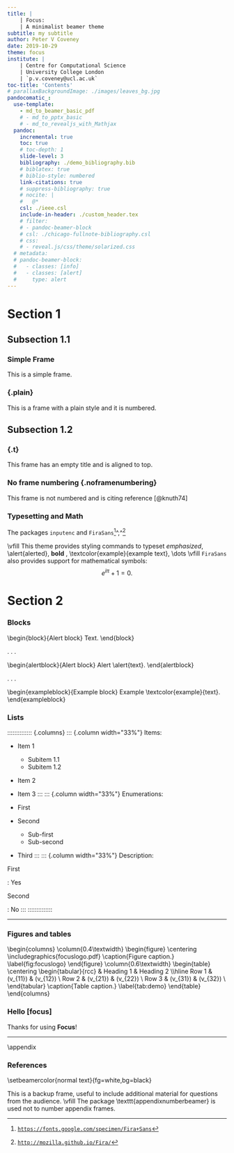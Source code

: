 ```yaml
---
title: |
    | Focus:
    | A minimalist beamer theme
subtitle: my subtitle
author: Peter V Coveney
date: 2019-10-29
theme: focus
institute: |
    | Centre for Computational Science
    | University College London
    | `p.v.coveney@ucl.ac.uk`
toc-title: 'Contents'
# parallaxBackgroundImage: ./images/leaves_bg.jpg
pandocomatic_:
  use-template:
    - md_to_beamer_basic_pdf
    # - md_to_pptx_basic
    # - md_to_revealjs_with_Mathjax
  pandoc:
    incremental: true
    toc: true
    # toc-depth: 1
    slide-level: 3
    bibliography: ./demo_bibliography.bib
    # biblatex: true
    # biblio-style: numbered
    link-citations: true
    # suppress-bibliography: true
    # nocite: |
    #   @*
    csl: ./ieee.csl
    include-in-header: ./custom_header.tex 
    # filter:
    # - pandoc-beamer-block
    # csl: ./chicago-fullnote-bibliography.csl
    # css:
    # - reveal.js/css/theme/solarized.css
  # metadata:
  # pandoc-beamer-block:
  #   - classes: [info]
  #   - classes: [alert]
  #     type: alert
---
```


# Section 1

## Subsection 1.1
### Simple Frame

This is a simple frame.

### {.plain}

This is a frame with a plain style and it is numbered.

## Subsection 1.2

### {.t}
This frame has an empty title and is aligned to top.

### No frame numbering {.noframenumbering}

This frame is not numbered and is citing reference [@knuth74]

### Typesetting and Math
The packages `inputenc` and `FiraSans`[^1]^,^[^2]

[^1]: [`https://fonts.google.com/specimen/Fira+Sans`](https://fonts.google.com/specimen/Fira+Sans)
[^2]: [`http://mozilla.github.io/Fira/`](http://mozilla.github.io/Fira/)

\vfill
This theme provides styling commands to typeset *emphasized*, \alert{alerted}, **bold** , \textcolor{example}{example text}, \dots
\vfill
`FiraSans` also provides support for mathematical symbols:
$$
e^{i\pi} + 1 = 0.
$$

# Section 2

### Blocks

<!-- #### Block -->
<!-- Text. -->

\begin{block}{Alert block}
Text.
\end{block}

. . .

\begin{alertblock}{Alert block}
Alert \alert{text}.
\end{alertblock}

. . .

\begin{exampleblock}{Example block}
    Example \textcolor{example}{text}.
\end{exampleblock}

### Lists 

:::::::::::::: {.columns}
::: {.column width="33%"}
Items:

* Item 1 
  * Subitem 1.1
  * Subitem 1.2
* Item 2 
* Item 3 
:::
::: {.column width="33%"}
Enumerations:

* First
* Second
  * Sub-first
  * Sub-second
* Third
:::
::: {.column width="33%"}
Description:

First

:   Yes

Second

:   No
:::
::::::::::::::

-----------------------------

### Figures and tables

\begin{columns}
            \column{0.4\textwidth}
                \begin{figure}
                    \centering
                    \includegraphics{focuslogo.pdf}
                    \caption{Figure caption.}
                    \label{fig:focuslogo}
                \end{figure}
            \column{0.6\textwidth}
                \begin{table}
                    \centering
                    \begin{tabular}{rcc}
                         & Heading 1 & Heading 2 \\\hline
                        Row 1 & \(v_{11}\) & \(v_{12}\) \\
                        Row 2 & \(v_{21}\) & \(v_{22}\) \\
                        Row 3 & \(v_{31}\) & \(v_{32}\) \\
                    \end{tabular}
                    \caption{Table caption.}
                    \label{tab:demo}
                \end{table}
\end{columns}


### Hello [focus]

Thanks for using **Focus**!

-----------------------------

\appendix

### References

\setbeamercolor{normal text}{fg=white,bg=black}
<!-- \usebeamercolor[fg]{normal text} -->
This is a backup frame, useful to include additional material for questions from the audience.
\vfill
The package \texttt{appendixnumberbeamer} is used not to number appendix frames.


